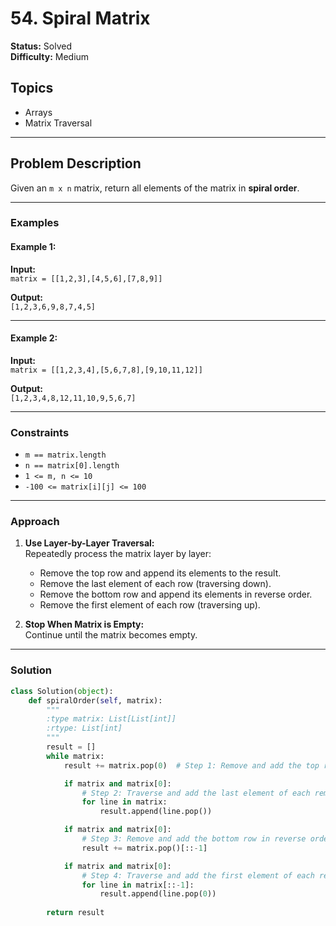 # 54. Spiral Matrix

**Status:** Solved  
**Difficulty:** Medium  

## Topics
- Arrays
- Matrix Traversal

---

## Problem Description

Given an `m x n` matrix, return all elements of the matrix in **spiral order**.

---

### Examples

#### Example 1:

**Input:**  
`matrix = [[1,2,3],[4,5,6],[7,8,9]]`

**Output:**  
`[1,2,3,6,9,8,7,4,5]`

---

#### Example 2:

**Input:**  
`matrix = [[1,2,3,4],[5,6,7,8],[9,10,11,12]]`

**Output:**  
`[1,2,3,4,8,12,11,10,9,5,6,7]`

---

### Constraints

- `m == matrix.length`
- `n == matrix[0].length`
- `1 <= m, n <= 10`
- `-100 <= matrix[i][j] <= 100`

---

### Approach

1. **Use Layer-by-Layer Traversal:**  
   Repeatedly process the matrix layer by layer:
   - Remove the top row and append its elements to the result.
   - Remove the last element of each row (traversing down).
   - Remove the bottom row and append its elements in reverse order.
   - Remove the first element of each row (traversing up).

2. **Stop When Matrix is Empty:**  
   Continue until the matrix becomes empty.

---

### Solution

```python
class Solution(object):
    def spiralOrder(self, matrix):
        """
        :type matrix: List[List[int]]
        :rtype: List[int]
        """
        result = []
        while matrix:
            result += matrix.pop(0)  # Step 1: Remove and add the top row

            if matrix and matrix[0]:
                # Step 2: Traverse and add the last element of each remaining row
                for line in matrix:
                    result.append(line.pop())

            if matrix and matrix[0]:
                # Step 3: Remove and add the bottom row in reverse order
                result += matrix.pop()[::-1]

            if matrix and matrix[0]:
                # Step 4: Traverse and add the first element of each remaining row (bottom to top)
                for line in matrix[::-1]:
                    result.append(line.pop(0))
        
        return result
